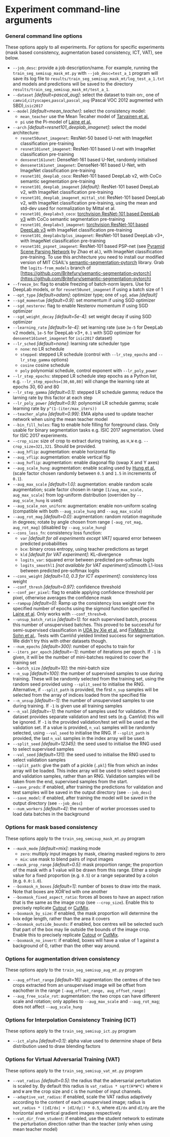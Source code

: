 # Experiment command-line arguments


### General command line options

These options apply to all experiments. For options for specific experiments (mask based consistency,
augmentation based consistency, ICT, VAT), see below.

- `--job_desc`: provide a job description/name. For example, running the `train_seg_semisup_mask_mt.py`
with `--job_desc=test_a_1` program will save its log file to `results/train_seg_semisup_mask_mt/log_test_a_1.txt`
and models and predictions will be saved to the directory `results/train_seg_semisup_mask_mt/test_a_1`.
- `--dataset` *[default=pascal_aug]*: select the dataset to train on:, one
    of `camvid`,`cityscapes`,`pascal`,`pascal_aug`  (Pascal VOC 2012 augmented with SBD),`isic2017`
- `--model` *[default=mean_teacher]*: select the consistency model:
    - `mean_teacher` use the Mean Tecaher model of [Tarvainen et al.](https://arxiv.org/abs/1703.01780)
    - `pi` use the Pi-model of [Laine et al.](https://arxiv.org/abs/1610.02242)
- `--arch` *[default=resnet101_deeplab_imagenet]*: select the model architecture:
    - `resnet50unet_imagenet`: ResNet-50 based U-net with ImageNet classification pre-training
    - `resnet101unet_imagenet`: ResNet-101 based U-net with ImageNet classification pre-training
    - `densenet161unet`: DenseNet-161 based U-Net, randomly initialised
    - `densenet161unet_imagenet`: DenseNet-161 based U-Net, with ImageNet classification pre-training
    - `resnet101_deeplab_coco`: ResNet-101 based DeepLab v2, with CoCo semantic segmentation pre-training
    - `resnet101_deeplab_imagenet` *[default]*: ResNet-101 based DeepLab v2, with ImageNet classification pre-training
    - `resnet101_deeplab_imagenet_mittal_std`: ResNet-101 based DeepLab v2, with ImageNet classification pre-training,
        using the mean and std-dev used for normalization by Mittal et al.
    - `resnet101_deeplabv3_coco`:
        [torchvision ResNet-101 based DeepLab v3](https://pytorch.org/docs/stable/torchvision/models.html#semantic-segmentation)
        with CoCo semantic segmentation pre-training
    - `resnet101_deeplabv3_imagenet`:
        [torchvision ResNet-101 based DeepLab v3](https://pytorch.org/docs/stable/torchvision/models.html#semantic-segmentation)
        with ImageNet classification pre-training
    - `resnet101_deeplabv3plus_imagenet`: ResNet-101 based DeepLab v3+, with ImageNet classification pre-training
    - `resnet101_pspnet_imagenet`: ResNet-101 based PSP-net
        (see [Pyramid Scene Parsing Network](https://arxiv.org/abs/1612.01105) by Zhao et al.),
        with ImageNet classification pre-training. To use this architecture you need to install our modified
        version of MIT CSAIL's [semantic-segmentation-pytorch](https://github.com/CSAILVision/semantic-segmentation-pytorch)
        library. Grab the `logits-from_models` branch of
        [https://github.com/Britefury/semantic-segmentation-pytorch](https://github.com/Britefury/semantic-segmentation-pytorch)
- `--freeze_bn`: flag to enable freezing of batch-norm layers. Use for DeepLab models, or for `resnet50unet_imagenet`
    if using a batch size of 1
- `--opt_type` *[default=adam]*: optimizer type; one of `sgd`, `adam` *[default]*
- `--sgd_momentum` *[default=0.9]*: set momentum if using SGD optimizer 
- `--sgd_nesterov`: flag to enable Nesterov momentum if using SGD optimizer 
- `--sgd_weight_decay` *[default=5e-4]*: set weight decay if using SGD optimizer 
- `--learning_rate` *[default=1e-4]*: set learning rate (use `3e-5` for DeepLab v2 models, `1e-5` for DeepLab v3+,
    `0.1` with SGD optimizer for `densenet161unet_imagenet` for `isic2017` dataset)
- `--lr_sched` *[default=none]*: learning rate scheduler type
    - `none`: no LR schedule
    - `stepped`: stepped LR schedule (control with `--lr_step_epochs` and `--lr_step_gamma` options)
    - `cosine` cosine schedule
    - `poly` polynomial schedule, control exponent with `--lr_poly_power`
- `--lr_step_epochs`: stepped LR schedule step epochs as a Python list, e.g. `--lr_step_epochs=[30,60,80]` will
    change the learning rate at epochs 30, 60 and 80
- `--lr_step_gamma` *[default=0.1]*: stepped LR schedule gamma; reduce the larning rate by this factor at each step
- `--lr_poly_power` *[default=0.9]*: polynomial LR schedule gamma; scale learning rate by `p^(1-(iter/max_iters))`
- `--teacher_alpha` *[default=0.99]*: EMA alpha used to update teacher network when using the mean teacher model 
- `--bin_fill_holes`: flag to enable hole filling for foreground class. Only usable for binary segmentation
    tasks e.g. ISIC 2017 segmentation. Used for ISIC 2017 experiments.
- `--crop_size`: size of crop to extract during training, as `H,W` e.g. `--crop_size=321,321`. Should be provided.
- `--aug_hflip`: augmentation: enable horizontal flip
- `--aug_vflip`: augmentation: enable vertical flip
- `--aug_hvflip`: augmentation: enable diagonal flip (swap X and Y axes)
- `--aug_scale_hung`: augmentation: enable scaling used by [Hung et al.](https://arxiv.org/abs/1802.07934)
    (scale factor chosen randomly between `0.5` and `1.5` in increments of `0.1`).
- `--aug_max_scale` *[default=1.0]*: augmentation: enable random scale augmentation; scale factor chosen in
    range `[1/aug_max_scale, aug_max_scale]` from log-uniform distribution
    (overriden by `--aug_scale_hung` is used)
- `--aug_scale_non_uniform`: augmentation: enable non-uniform scaling (compatible with both `--aug_scale_hung`
    and `--aug_max_scale`)
- `--aug_rot_mag` *[default=0.0]*: augmentation: random rotation magnitude in degrees; rotate by angle chosen
    from range `[-aug_rot_mag, aug_rot_mag]` (disabled by `--aug_scale_hung`)
- `--cons_loss_fn`: consistency loss function:
    - `var` *[default for all experiments except VAT]* squared error between predicted probabilities
    - `bce`: binary cross entropy, using teacher predictions as target
    - `kld` *[default for VAT experiment]*: KL-divergence
    - `logits_var`: squared error between predicted pre-softmax logits
    - `logits_smoothl1` *[not available for VAT experiment]*:sSmooth L1-loss between predicted pre-softmax logits
- `--cons_weight` *[default=1.0, 0.3 for ICT experiment]*: consistency loss weight
- `--conf_thresh` *[default=0.97]*: confidence threshold
- `--conf_per_pixel`: flag to enable applying confidence threshold per pixel, otherwise averages the confidence
    mask
- `--rampup` *[default=0]*: Ramp up the consistency loss weight over the specified number of epochs using
    the sigmoid function specified in [Laine et al](https://arxiv.org/abs/1610.02242).
    Only works with `--conf_thresh=0`.
- `--unsup_batch_ratio` *[default=1]*: for each supervised batch, process this number of unsupervised batches. This
    proved to be successful for semi-supervised classification in
    [UDA by Xie et al.](https://arxiv.org/abs/1904.12848) and
    [FixMatch by Sohn et al.](https://arxiv.org/abs/2001.07685). Tests with CamVid yielded limited success for
    segmentation. We didn't try this with other datasets though.
- `--num_epochs` *[default=300]*: number of epochs to train for
- `--iters_per_epoch` *[default=-1]*: number of iterations per epoch. If `-1` is given, it will be the number of
    mini-batches required to cover the training set
- `--batch_size` *[default=10]*: the mini-batch size 
- `--n_sup` *[default=100]*: the number of supervised samples to use during training. These will be randomly
    selected from the training set, using the random seed provided using `--split_seed` to initialise the
    RNG. Alternative, if `--split_path` is provided, the first `n_sup` samples will be selected
    from the array of indices loaded from the specified file
- `--n_unsup` *[default=-1]*: the number of unsupervised samples to use during training. If `-1` is given
    use all training samples
- `--n_val` *[default=-1]*: the number of samples used for validation. If the dataset provides separate
    validation and test sets (e.g. CamVid) this will be ignored. If `-1` is the provided
    validation/test set will be used as the validation set. If a value is provided, `n_val` samples
    will be randomly selected, using `--val_seed` to initialise the RNG. If `--split_path` is provided,
    the last `n_val` samples in the index array will be used.
- `--split_seed` *[default=12345]*: the seed used to initialise the RNG used to select supervised samples
- `--val_seed` *[default=131]*: the seed used to initialise the RNG used to select validation samples
- `--split_path`: give the path of a pickle (`.pkl`) file from which an index array will be loaded.
    This index array will be used to select supervised and validation samples, rather than an RNG.
    Validation samples will be taken from the end, supervised samples from the start.
- `--save_preds`: if enabled, after training the predictions for validation and test samples will be
    saved in the output directory (see `--job_desc`)
- `--save_model`: if enabled, after training the model will be saved in the output directory
    (see `--job_desc`)
- `--num_workers` *[default=4]*: the number of worker processes used to load data batches in the background
    
    

### Options for mask based consistency

These options apply to the `train_seg_semisup_mask_mt.py` program


- `--mask_mode` *[default=mix]*: masking mode
    - `zero`: multiply input images by mask, clearing masked regions to zero
    - `mix`: use mask to blend pairs of input images
- `--mask_prop_range` *[default=0.5]*: mask proportion range; the proportion of the mask with a 1 value
    will be drawn from this range. Either a single value for a fixed proportion (e.g. `0.5`) or a range
    separated by a colon (e.g. `0.0:1.0`).
- `--boxmask_n_boxes` *[default=1]*: number of boxes to draw into the mask. Note that boxes are
    XOR'ed with one another
- `--boxmask_fixed_aspect_ratio`: forces all boxes to have an aspect ration that is the same as the image crop
    (see `--crop_size`). Enable this to precisely replicate [Cutout](https://arxiv.org/abs/1708.04552) or
    [CutMix](https://arxiv.org/abs/1905.04899).
- `--boxmask_by_size`: if enabled, the mask proportion will determine the box edge length, rather than
    the area it covers
- `--boxmask_outside_bounds`: if enabled, box centres will be selected such that part of the box may
    lie outside the bounds of the image crop. Enable this to precisely replicate
    [Cutout](https://arxiv.org/abs/1708.04552) or [CutMix](https://arxiv.org/abs/1905.04899).
- `--boxmask_no_invert`: if enabled, boxes will have a value of 1 against a background of 0, rather
    than the other way around.
    
                


### Options for augmentation driven consistency

These options apply to the `train_seg_semisup_aug_mt.py` program


- `--aug_offset_range` *[default=16]*: augmentation: the centres of the two crops extracted from an unsupervised
    image will be offset from eachother in the range `[-aug_offset_range, aug_offset_range]` 
- `--aug_free_scale_rot`: augmentation: the two crops can have different scale and rotation; only applies to
    `--aug_max_scale` and `--aug_rot_mag`; does not affect `--aug_scale_hung`
     


### Options for Interpolation Consistency Training (ICT)

These options apply to the `train_seg_semisup_ict.py` program


- `--ict_alpha` *[default=0.1]*: alpha value used to determine shape of Beta distribution used to draw blending
    factors
          


### Options for Virtual Adversarial Training (VAT)

These options apply to the `train_seg_semisup_vat_mt.py` program


- `--vat_radius` *[default=0.5]*: the radius that the adversarial perturbation is scaled by. By default
    this radius is `vat_radius * sqrt(H*W*C)` where `H` and `W` are the crop size and `C` is the number
    of input channels.
- `--adaptive_vat_radius`: if enabled, scale the VAT radius adaptively according to the content of each
    unsupervised image; radius is `vat_radius * (|dI/dx| + |dI/dy|) * 0.5`, where `dI/dx` and `dI/dy` are the
    horizontal and vertical gradient images respectively
- `--vat_dir_from_student`: if enabled, use the student network to estimate the perturbation direction
    rather than the teacher (only when using mean teacher model)
     


        
